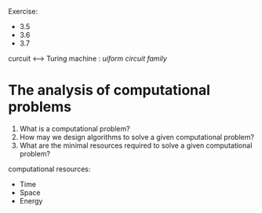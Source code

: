 Exercise:
- 3.5
- 3.6
- 3.7

curcuit <--> Turing machine : _uiform circuit family_
# The analysis of computational problems

1. What is a computational problem?
2. How may we design algorithms to solve a given computational problem?
3. What are the minimal resources required to solve a given computational problem?

computational resources:
- Time
- Space
- Energy

